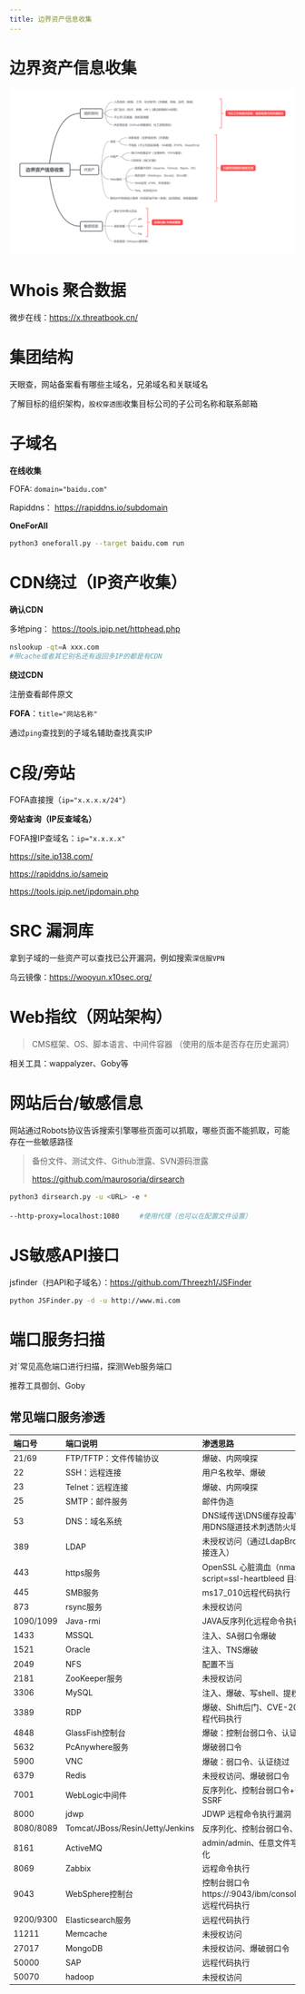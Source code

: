 ```yaml
---
title: 边界资产信息收集
---
```

# 边界资产信息收集
![](/images/hw/infoscan.png)

# Whois 聚合数据

微步在线：https://x.threatbook.cn/

# 集团结构

天眼查，网站备案看有哪些主域名，兄弟域名和关联域名

了解目标的组织架构，`股权穿透图`收集目标公司的子公司名称和联系邮箱

# 子域名

**在线收集**

FOFA: `domain="baidu.com"`

Rapiddns： https://rapiddns.io/subdomain

**OneForAll** 

```bash
python3 oneforall.py --target baidu.com run
```

# CDN绕过（IP资产收集）

**确认CDN**

多地ping： https://tools.ipip.net/httphead.php 

```bash
nslookup -qt=A xxx.com
#带cache或者其它别名还有返回多IP的都是有CDN
```

**绕过CDN**

注册查看邮件原文

**FOFA**：`title="网站名称"`

通过`ping`查找到的子域名辅助查找真实IP

# C段/旁站

FOFA直接搜（`ip="x.x.x.x/24"`）

**旁站查询（IP反查域名）**

FOFA搜IP查域名：`ip="x.x.x.x"`

https://site.ip138.com/ 

https://rapiddns.io/sameip

https://tools.ipip.net/ipdomain.php

# SRC 漏洞库

拿到子域的一些资产可以查找已公开漏洞，例如搜索`深信服VPN`

乌云镜像：https://wooyun.x10sec.org/ 

# Web指纹（网站架构）

> CMS框架、OS、脚本语言、中间件容器	（使用的版本是否存在历史漏洞）

相关工具：wappalyzer、Goby等

# 网站后台/敏感信息

网站通过Robots协议告诉搜索引擎哪些页面可以抓取，哪些页面不能抓取，可能存在一些敏感路径

> 备份文件、测试文件、Github泄露、SVN源码泄露
>
>  https://github.com/maurosoria/dirsearch 

```bash
python3 dirsearch.py -u <URL> -e *

--http-proxy=localhost:1080		#使用代理（也可以在配置文件设置）
```

# JS敏感API接口

jsfinder（扫API和子域名）：https://github.com/Threezh1/JSFinder

```bash
python JSFinder.py -d -u http://www.mi.com
```

# 端口服务扫描

对`常见高危端口进行扫描，探测Web服务端口

推荐工具御剑、Goby 

## 常见端口服务渗透

| 端口号    | 端口说明                         | 渗透思路                                                     |
| :-------- | :------------------------------- | :----------------------------------------------------------- |
| 21/69     | FTP/TFTP：文件传输协议           | 爆破、内网嗅探                                               |
| 22        | SSH：远程连接                    | 用户名枚举、爆破                                             |
| 23        | Telnet：远程连接                 | 爆破、内网嗅探                                               |
| 25        | SMTP：邮件服务                   | 邮件伪造                                                     |
| 53        | DNS：域名系统                    | DNS域传送\DNS缓存投毒\DNS欺骗\利用DNS隧道技术刺透防火墙      |
| 389       | LDAP                             | 未授权访问（通过LdapBrowser工具直接连入）                    |
| 443       | https服务                        | OpenSSL 心脏滴血（nmap -sV --script=ssl-heartbleed 目标）    |
| 445       | SMB服务                          | ms17_010远程代码执行                                         |
| 873       | rsync服务                        | 未授权访问                                                   |
| 1090/1099 | Java-rmi                         | JAVA反序列化远程命令执行漏洞                                 |
| 1433      | MSSQL                            | 注入、SA弱口令爆破                                           |
| 1521      | Oracle                           | 注入、TNS爆破                                                |
| 2049      | NFS                              | 配置不当                                                     |
| 2181      | ZooKeeper服务                    | 未授权访问                                                   |
| 3306      | MySQL                            | 注入、爆破、写shell、提权                                    |
| 3389      | RDP                              | 爆破、Shift后门、CVE-2019-0708远程代码执行                   |
| 4848      | GlassFish控制台                  | 爆破：控制台弱口令、认证绕过                                 |
| 5632      | PcAnywhere服务                   | 爆破弱口令                                                   |
| 5900      | VNC                              | 爆破：弱口令、认证绕过                                       |
| 6379      | Redis                            | 未授权访问、爆破弱口令                                       |
| 7001      | WebLogic中间件                   | 反序列化、控制台弱口令+部署war包、SSRF                       |
| 8000      | jdwp                             | JDWP 远程命令执行漏洞（[工具](https://github.com/IOActive/jdwp-shellifier)） |
| 8080/8089 | Tomcat/JBoss/Resin/Jetty/Jenkins | 反序列化、控制台弱口令、未授权                               |
| 8161      | ActiveMQ                         | admin/admin、任意文件写入、反序列化                          |
| 8069      | Zabbix                           | 远程命令执行                                                 |
| 9043      | WebSphere控制台                  | 控制台弱口令https://:9043/ibm/console/logon.jsp、远程代码执行 |
| 9200/9300 | Elasticsearch服务                | 远程代码执行                                                 |
| 11211     | Memcache                         | 未授权访问                                                   |
| 27017     | MongoDB                          | 未授权访问、爆破弱口令                                       |
| 50000     | SAP                              | 远程代码执行                                                 |
| 50070     | hadoop                           | 未授权访问                                                   |